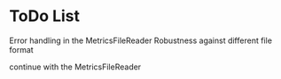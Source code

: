 ToDo List
==========



Error handling in the MetricsFileReader
   Robustness against different file format 
 
continue with the MetricsFileReader